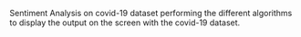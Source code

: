 Sentiment Analysis on covid-19 dataset
performing the different algorithms to display the output on the screen with the covid-19 dataset.
